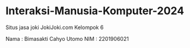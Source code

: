 # Interaksi-Manusia-Komputer-2024

Situs jasa joki JokiJoki.com
Kelompok 6

Nama : Bimasakti Cahyo Utomo
NIM  : 2201906021
